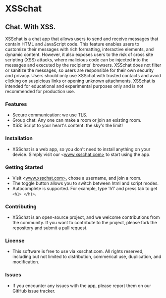 # XSSchat

## Chat. With XSS.

XSSchat is a chat app that allows users to send and receive messages that contain HTML and JavaScript code. This feature enables users to customize their messages with rich formatting, interactive elements, and dynamic content. However, it also exposes users to the risk of cross site scripting (XSS) attacks, where malicious code can be injected into the messages and executed by the recipients' browsers. XSSchat does not filter or sanitize the messages, so users are responsible for their own security and privacy. Users should only use XSSchat with trusted contacts and avoid clicking on suspicious links or opening unknown attachments. XSSchat is intended for educational and experimental purposes only and is not recommended for production use.

### Features

-   Secure communication: we use TLS.
-   Group chat: Any one can make a room or join an existing room.
-   XSS: Script to your heart's content: the sky's the limit!

### Installation

-   XSSchat is a web app, so you don't need to install anything on your device. Simply visit our <www.xsschat.com> to start using the app.

### Getting Started

-   Visit <www.xsschat.com>, chose a username, and join a room.
-   The toggle button allows you to switch between html and script modes.
-   Autocomplete is supported. For example, type 'h1' and press tab to get `<h1> </h1>`.

### Contributing

-   XSSchat is an open-source project, and we welcome contributions from the community. If you want to contribute to the project, please fork the repository and submit a pull request.

### License

-   This software is free to use via xsschat.com. All rights reserved, including but not limited to distribution, commerical use, duplication, and modification.

### Issues

-   If you encounter any issues with the app, please report them on our GitHub issue tracker.
